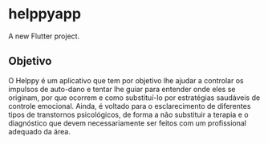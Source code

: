# helppyapp

A new Flutter project.

## Objetivo

O Helppy é um aplicativo que tem por objetivo lhe ajudar a controlar os impulsos de auto-dano e tentar lhe guiar para entender onde eles se originam, por que ocorrem e como substituí-lo por estratégias saudáveis de controle emocional. Ainda, é voltado para o esclarecimento de diferentes tipos de transtornos psicológicos, de forma a não substituir a terapia e o diagnóstico que devem necessariamente ser feitos com um profissional adequado da área.